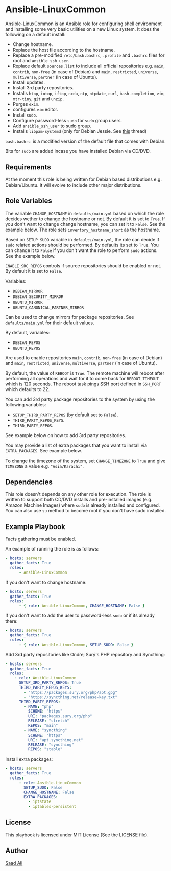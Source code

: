 # **Ansible-LinuxCommon**

Ansible-LinuxCommon is an Ansible role for configuring shell environment and installing some very basic utilities on a new Linux system. It does the following on a default install:
* Change hostname.
* Replace the host file according to the hostname.
* Replace a pre-modified `/etc/bash.bashrc`, `.profile` and `.bashrc` files for root and `ansible_ssh_user`.
* Replace default `sources.list` to include all official repositories e.g. `main`, `contrib`, `non-free` (in case of Debian) and `main`, `restricted`, `universe`, `multiverse`, `partner` (in case of Ubuntu).
* Install updates.
* Install 3rd party repositories.
* Installs `htop`, `iotop`, `iftop`, `ncdu`, `ntp`, `ntpdate`, `curl`, `bash-completion`, `vim`, `mtr-tiny`, `git` and `unzip`.
* Purges `exim`.
* configures `vim` editor.
* Install `sudo`.
* Configure password-less `sudo` for `sudo` group users.
* Add `ansible_ssh_user` to sudo group.
* Installs `libpam-systemd` (only for Debian Jessie. See [this](https://serverfault.com/questions/706475/ssh-sessions-hang-on-shutdown-reboot) thread)

`bash.bashrc `is a modified version of the default file that comes with Debian.

Bits for `sudo` are added incase you have installed Debian via CD/DVD.

## **Requirements**

At the moment this role is being written for Debian based distributions e.g. Debian/Ubuntu. It will evolve to include other major distributions.

## **Role Variables**

The variable `CHANGE_HOSTNAME` in `defaults/main.yml` based on which the role decides wether to change the hostname or not. By default it is set to `True`. If you don't want to change change hostname, you can set it to `False`. See the example below. The role sets `inventory_hostname_short` as the hostname.

Based on `SETUP_SUDO` variable in `defaults/main.yml`, the role can decide if `sudo` related actions should be performed. By defaults its set to `True`. You can change it to `False` if you don't want the role to perform `sudo` actions. See the example below.

`ENABLE_SRC_REPOS` controls if source repositories should be enabled or not. By default it is set to `False`.

Variables:
* `DEBIAN_MIRROR`
* `DEBIAN_SECURITY_MIRROR`
* `UBUNTU_MIRROR`
* `UBUNTU_CANONICAL_PARTNER_MIRROR`

Can be used to change mirrors for package repositories. See `defaults/main.yml` for their default values.

By default, variables:
* `DEBIAN_REPOS`
* `UBUNTU_REPOS`

Are used to enable repositories `main`, `contrib`, `non-free` (in case of Debian) and `main`, `restricted`, `universe`, `multiverse`, `partner` (in case of Ubuntu).

By default, the value of `REBOOT` is `True`. The remote machine will reboot after performing all operations and wait for it to come back for `REBOOT_TIMEOUT` which is 120 seconds. The reboot task pings SSH port defined in `SSH_PORT` which defaults to 22.

You can add 3rd party package repositories to the system by using the following variables:
* `SETUP_THIRD_PARTY_REPOS` (by default set to `False`).
* `THIRD_PARTY_REPOS_KEYS`.
* `THIRD_PARTY_REPOS`.

See example below on how to add 3rd party repositories.

You may provide a list of extra packages that you want to install via `EXTRA_PACKAGES`. See example below.

To change the timezone of the system, set `CHANGE_TIMEZONE` to `True` and give `TIMEZONE` a value e.g. `"Asia/Karachi"`.

## **Dependencies**

This role doesn't depends on any other role for execution. The role is written to support both CD/DVD installs and pre-installed images (e.g. Amazon Machine Images) where `sudo` is already installed and configured. You can also use `su` method to become root if you don't have sudo installed.

## **Example Playbook**

Facts gathering must be enabled.

An example of running the role is as follows:
```yml
- hosts: servers
  gather_facts: True
  roles:
      - Ansible-LinuxCommon
```
If you don't want to change hostname:
```yml
- hosts: servers
  gather_facts: True
  roles:
      - { role: Ansible-LinuxCommon, CHANGE_HOSTNAME: False }
```
If you don't want to add the user to password-less `sudo` or if its already there:
```yml
- hosts: servers
  gather_facts: True
  roles:
      - { role: Ansible-LinuxCommon, SETUP_SUDO: False }
```
Add 3rd party repositories like Ondřej Surý's PHP repository and Syncthing:
```yml
- hosts: servers
  gather_facts: True
  roles:
    - role: Ansible-LinuxCommon
      SETUP_3RD_PARTY_REPOS: True
      THIRD_PARTY_REPOS_KEYS:
        - "https://packages.sury.org/php/apt.gpg"
        - "https://syncthing.net/release-key.txt"
      THIRD_PARTY_REPOS:
        - NAME: "php"
          SCHEME: "https"
          URI: "packages.sury.org/php"
          RELEASE: "stretch"
          REPOS: "main"
        - NAME: "syncthing"
          SCHEME: "https"
          URI: "apt.syncthing.net"
          RELEASE: "syncthing"
          REPOS: "stable"
```
Install extra packages:
```yml
- hosts: servers
  gather_facts: True
  roles:
      - role: Ansible-LinuxCommon
        SETUP_SUDO: False
        CHANGE_HOSTNAME: False
        EXTRA_PACKAGES:
          - iptstate
          - iptables-persistent
```
## **License**

This playbook is licensed under MIT License (See the LICENSE file).

## **Author**

[Saad Ali](https://github.com/nixknight)
